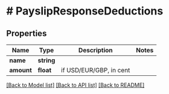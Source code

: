 # # PayslipResponseDeductions

## Properties

Name | Type | Description | Notes
------------ | ------------- | ------------- | -------------
**name** | **string** |  |
**amount** | **float** | if USD/EUR/GBP, in cent |

[[Back to Model list]](../../README.md#models) [[Back to API list]](../../README.md#endpoints) [[Back to README]](../../README.md)
